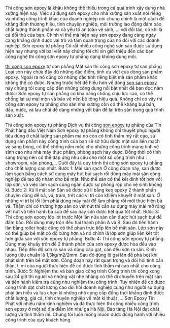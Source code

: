 Thi công sơn epoxy là khâu không thể thiếu trong cả quá trình xây dựng nhà xưởng hiện nay. Việc sử dụng sơn epoxy cho nhà xưởng sản xuất nói riêng và những công trình khác của doanh nghiệp nói chung chính là một cách để khẳng định thương hiệu, tính chuyên nghiệp, môi trường lao động đảm bảo, chất lượng thành phẩm và cả yếu tố an toàn vệ sinh,.... với đối tác, có khi là cả đối thủ của bạn. Chính vì thế mà hiện nay sơn epoxy đang càng ngày càng khẳng định được vai trò và tầm quan trọng của nó đối với các doanh nghiệp.
Sơn epoxy tự phẳng
Có rất nhiều công nghệ sơn sàn được sử dụng hiện nay nhưng với bài viết này chúng tôi chỉ xin giới thiệu đến các bạn công nghệ thi công sơn epoxy tự phẳng dạng không dung môi.
 
<a href="http://sonepoxy.suu.vn/cung-cap-va-thi-cong-son-epoxy-hang-dau.html">thi cong son epoxy</a> tự dan phẳng
Mặt sàn thi công sơn epoxy tự san phẳng
Loại sơn này chứa đầy đủ những đặc điểm, tính ưu việt của dòng sản phẩm epoxy. Ngoài ra nó cũng có những đặc tính riêng biệt mà sản phẩm khác không thể có được.
Nhưng trước hết để hiểu hơn về dòng <a href="http://sonepoxy.suu.vn">son san epoxy</a> này chúng tôi cung cấp đến những công dụng nổi bật nhất để bạn đọc nắm được: Sơn epoxy tự san phẳng có khả năng chống chịu lực cao, có thể chống lại sự mài mòn và bảo vệ nền bê tông hiệu quả. Không chỉ có vậy thi công sơn epoxy tự phẳng cho sàn nhà xưởng còn có thể kháng bụi bẩn, dầu, nước, và lau chùi dễ dàng những vết bẩn để lại trên sàn trong quá trình sản xuất.
 
Thi công sơn epoxy tự phẳng
Dịch vụ thi công <a href="http://sonepoxy.suu.vn">son epoxy</a> tự phẳng của Tín Phát hàng đầu Việt Nam
Sơn epoxy tự phẳng không chỉ thuyết phục người tiêu dùng ở chất lượng sản phẩm mà nó còn có tính thẩm mỹ rất cao, sử dụng sản phẩm này công trình của bạn sẽ sở hữu được mặt sàn liền mạch và sáng bóng, có thể chống nấm mốc cho những công trình mang tính vệ sinh cao như nhà máy thực phẩm, phòng sạch hay dược. Đồng thời có tính sang trọng nên có thể đáp ứng nhu cầu cho một số công trình như : showroom, văn phòng,...
Dưới đây là quy trình thi công sơn epoxy tự phẳng cho chất lượng cao nhất.
Bước 1: Mài sàn sạch
Ở công đoạn này, sàn được làm sạch bằng cách sử dụng máy hút bụi sạch rồi dùng máy mài sàn công nghiệp để tạo độ nhám cho bề mặt. Nhờ thế sàn có thể kết dính tốt hơn với lớp sơn, và việc làm sạch cũng ngăn được sự phồng rộp cho vệ sinh không kĩ.
Bước 2: Xử lí mặt sàn
Sàn sẽ được xử lí bằng keo epoxy 2 thành phần chuyên dùng để bả, vá, trám, trét các vị trí còn khiếm khuyết ở mặt sàn. Ở những vị trí bị lồi lõm phải dùng máy mài để làm phẳng rồi mới thực hiện bả vá. Thậm chí có trường hợp sàn có vết nứt thì cần sử dụng máy mài mở rộng vết nứt và tiến hành bả sửa để sau này sơn được kết quả tốt nhất.
Bước 3: Thi công sơn epoxy lớp lót trước
Một lần nữa sàn cần được hút sạch bụi để đảm bảo. Rồi dùng máy trộn đều hai thành phần A và B. Sau đó tiến hành lăn bằng roller hoặc cũng có thể phun trực tiếp lên bề mặt sàn. Lớp sơn này có thể giúp bề mặt có độ cứng hơn và nó chính là lớp sơn giúp liên kết tốt hơn giữa sàn với sơn epoxy tự phẳng.
Bước 4: Thi công sơn epoxy tự phẳng
Dùng máy khuấy trộn để 2 thành phần của sơn epoxy được hòa đểu vào nhau. Tiếp đến đồ sơn ra sàn và dùng cào gạt, cán đều sơn ra sàn. Định lượng tiêu chuẩn là 1,3kg/m2/2mm. Sau đó dùng lô gai lăn để phá bọt khí phát sinh trên bề mặt sơn. Công đoạn này rất quan trọng và đòi hỏi tính cẩn thận, tỉ mỉ của người thực hiện để có được tính thẩm mĩ cao nhất cho công trình.
Bước 5: Nghiệm thu và bàn giao công trình
Công trình thi công xong sau 24 giờ thì người và những vật nhẹ nhàng có thể di chuyển trên mặt sàn và tiến hành kiểm tra cũng như nghiệm thu công trình.
Tuy nhiên để có được công trình đạt chất lượng cao đòi hỏi doanh nghiệp cũng như người sử dụng phải tìm hiểu và lựa chọn kĩ những nhà cung cấp đồng thời khẳng định được chất lượng, giá cả, tính chuyên nghiệp về mặt kí thuật ,... Sơn Epoxy Tín Phát với nhiều năm kinh nghiệm và đã thực hiện thi công nhiều công trình sơn epoxy ở một số địa điểm lớn như ga Hà Nội, Bảo tàng Hà Nội đạt chất lượng và tính thẩm mĩ. Chúng tôi luôn mong muốn được đồng hành với nhiều công trình của quý khách hàng.
